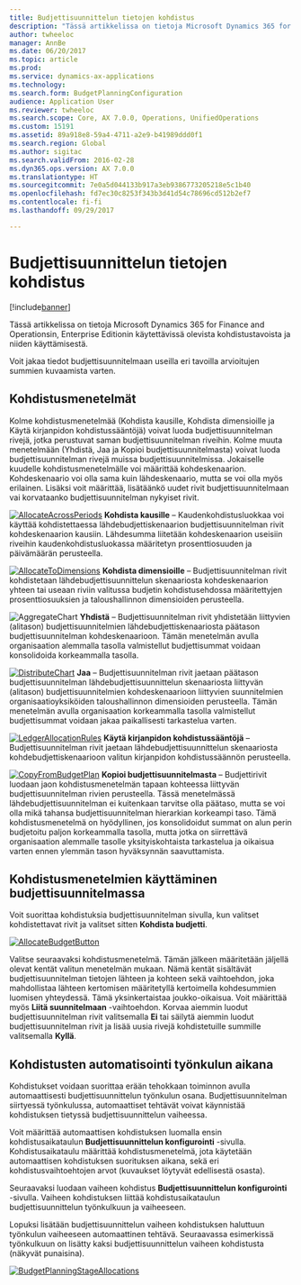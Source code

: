 ```yaml
---
title: Budjettisuunnittelun tietojen kohdistus
description: "Tässä artikkelissa on tietoja Microsoft Dynamics 365 for Finance and Operationsin, Enterprise Editionin käytettävissä olevista kohdistustavoista ja niiden käyttämisestä."
author: twheeloc
manager: AnnBe
ms.date: 06/20/2017
ms.topic: article
ms.prod: 
ms.service: dynamics-ax-applications
ms.technology: 
ms.search.form: BudgetPlanningConfiguration
audience: Application User
ms.reviewer: twheeloc
ms.search.scope: Core, AX 7.0.0, Operations, UnifiedOperations
ms.custom: 15191
ms.assetid: 89a918e8-59a4-4711-a2e9-b41989ddd0f1
ms.search.region: Global
ms.author: sigitac
ms.search.validFrom: 2016-02-28
ms.dyn365.ops.version: AX 7.0.0
ms.translationtype: HT
ms.sourcegitcommit: 7e0a5d044133b917a3eb9386773205218e5c1b40
ms.openlocfilehash: fd7ec30c8253f343b3d41d54c78696cd512b2ef7
ms.contentlocale: fi-fi
ms.lasthandoff: 09/29/2017

---
```


# <a name="budget-planning-data-allocation"></a>Budjettisuunnittelun tietojen kohdistus

[!include[banner](../includes/banner.md)]


Tässä artikkelissa on tietoja Microsoft Dynamics 365 for Finance and Operationsin, Enterprise Editionin käytettävissä olevista kohdistustavoista ja niiden käyttämisestä.  

Voit jakaa tiedot budjettisuunnitelmaan useilla eri tavoilla arvioitujen summien kuvaamista varten.

## <a name="allocation-methods"></a>Kohdistusmenetelmät
Kolme kohdistusmenetelmää (Kohdista kausille, Kohdista dimensioille ja Käytä kirjanpidon kohdistussääntöjä) voivat luoda budjettisuunnitelman rivejä, jotka perustuvat saman budjettisuunnitelman riveihin. Kolme muuta menetelmään (Yhdistä, Jaa ja Kopioi budjettisuunnitelmasta) voivat luoda budjettisuunnitelman rivejä muissa budjettisuunnitelmissa. Jokaiselle kuudelle kohdistusmenetelmälle voi määrittää kohdeskenaarion. Kohdeskenaario voi olla sama kuin lähdeskenaario, mutta se voi olla myös erilainen. Lisäksi voit määrittää, lisätäänkö uudet rivit budjettisuunnitelmaan vai korvataanko budjettisuunnitelman nykyiset rivit.

[![AllocateAcrossPeriods](./media/allocateacrossperiods-300x259.png)](./media/allocateacrossperiods.png)
**Kohdista kausille** – Kaudenkohdistusluokkaa voi käyttää kohdistettaessa lähdebudjettiskenaarion budjettisuunnitelman rivit kohdeskenaarion kausiin. Lähdesumma liitetään kohdeskenaarion useisiin riveihin kaudenkohdistusluokassa määritetyn prosenttiosuuden ja päivämäärän perusteella.         

[![AllocateToDimensions](./media/allocatetodimensions.jpg)](./media/allocatetodimensions.jpg)
**Kohdista dimensioille** – Budjettisuunnitelman rivit kohdistetaan lähdebudjettisuunnittelun skenaariosta kohdeskenaarion yhteen tai useaan riviin valitussa budjetin kohdistusehdossa määritettyjen prosenttiosuuksien ja taloushallinnon dimensioiden perusteella.           

![AggregateChart](./media/aggregatechart-300x230.png)
**Yhdistä** – Budjettisuunnitelman rivit yhdistetään liittyvien (alitason) budjettisuunnitelmien lähdebudjettiskenaariosta päätason budjettisuunnitelman kohdeskenaarioon. Tämän menetelmän avulla organisaation alemmalla tasolla valmistellut budjettisummat voidaan konsolidoida korkeammalla tasolla.          

[![DistributeChart](./media/distributechart-300x230.png)](./media/distributechart.png)
**Jaa** – Budjettisuunnitelman rivit jaetaan päätason budjettisuunnitelman lähdebudjettisuunnittelun skenaariosta liittyvän (alitason) budjettisuunnitelmien kohdeskenaarioon liittyvien suunnitelmien organisaatioyksiköiden taloushallinnon dimensioiden perusteella. Tämän menetelmän avulla organisaation korkeammalla tasolla valmistellut budjettisummat voidaan jakaa paikallisesti tarkastelua varten.           

[![LedgerAllocationRules](./media/ledgerallocationrules-300x202.png)](./media/ledgerallocationrules.png)
**Käytä kirjanpidon kohdistussääntöjä** – Budjettisuunnitelman rivit jaetaan lähdebudjettisuunnittelun skenaariosta kohdebudjettiskenaarioon valitun kirjanpidon kohdistussäännön perusteella. 

[![CopyFromBudgetPlan](./media/copyfrombudgetplan-187x300.png)](./media/copyfrombudgetplan.png)
**Kopioi budjettisuunnitelmasta** – Budjettirivit luodaan jaon kohdistusmenetelmän tapaan kohteessa liittyvän budjettisuunnitelman rivien perusteella. Tässä menetelmässä lähdebudjettisuunnitelman ei kuitenkaan tarvitse olla päätaso, mutta se voi olla mikä tahansa budjettisuunnitelman hierarkian korkeampi taso. Tämä kohdistusmenetelmä on hyödyllinen, jos konsolidoidut summat on alun perin budjetoitu paljon korkeammalla tasolla, mutta jotka on siirrettävä organisaation alemmalle tasolle yksityiskohtaista tarkastelua ja oikaisua varten ennen ylemmän tason hyväksynnän saavuttamista.          

## <a name="using-allocation-methods-in-a-budget-plan"></a>Kohdistusmenetelmien käyttäminen budjettisuunnitelmassa
Voit suorittaa kohdistuksia budjettisuunnitelman sivulla, kun valitset kohdistettavat rivit ja valitset sitten **Kohdista budjetti**.

[![AllocateBudgetButton](./media/allocatebudgetbutton-300x84.png)](./media/allocatebudgetbutton.png) 

Valitse seuraavaksi kohdistusmenetelmä. Tämän jälkeen määritetään jäljellä olevat kentät valitun menetelmän mukaan. Nämä kentät sisältävät budjettisuunnitelman tietojen lähteen ja kohteen sekä vaihtoehdon, joka mahdollistaa lähteen kertomisen määritetyllä kertoimella kohdesummien luomisen yhteydessä. Tämä yksinkertaistaa joukko-oikaisua. Voit määrittää myös **Liitä suunnitelmaan** -vaihtoehdon. Korvaa aiemmin luodut budjettisuunnitelman rivit valitsemalla **Ei** tai säilytä aiemmin luodut budjettisuunnitelman rivit ja lisää uusia rivejä kohdistetuille summille valitsemalla **Kyllä**.

## <a name="automating-allocations-during-a-workflow"></a>Kohdistusten automatisointi työnkulun aikana
Kohdistukset voidaan suorittaa erään tehokkaan toiminnon avulla automaattisesti budjettisuunnittelun työnkulun osana. Budjettisuunnitelman siirtyessä työnkulussa, automaattiset tehtävät voivat käynnistää kohdistuksen tietyssä budjettisuunnittelun vaiheessa. 

Voit määrittää automaattisen kohdistuksen luomalla ensin kohdistusaikataulun **Budjettisuunnittelun konfigurointi** -sivulla. Kohdistusaikataulu määrittää kohdistusmenetelmä, jota käytetään automaattisen kohdistuksen suorituksen aikana, sekä eri kohdistusvaihtoehtojen arvot (kuvaukset löytyvät edellisestä osasta). 

Seuraavaksi luodaan vaiheen kohdistus **Budjettisuunnittelun konfigurointi** -sivulla. Vaiheen kohdistuksen liittää kohdistusaikataulun budjettisuunnittelun työnkulkuun ja vaiheeseen. 

Lopuksi lisätään budjettisuunnittelun vaiheen kohdistuksen haluttuun työnkulun vaiheeseen automaattinen tehtävä. Seuraavassa esimerkissä työnkulkuun on lisätty kaksi budjettisuunnittelun vaiheen kohdistusta (näkyvät punaisina).

[![BudgetPlanningStageAllocations](./media/budgetplanningstageallocations-300x300.png)](./media/budgetplanningstageallocations.png)




